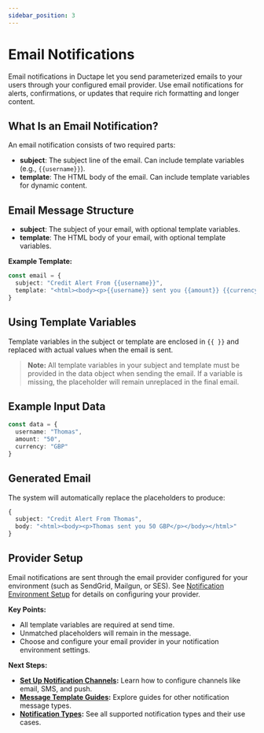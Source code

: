 ```yaml
---
sidebar_position: 3
---
```


# Email Notifications

Email notifications in Ductape let you send parameterized emails to your users through your configured email provider. Use email notifications for alerts, confirmations, or updates that require rich formatting and longer content.

## What Is an Email Notification?
An email notification consists of two required parts:
- **subject**: The subject line of the email. Can include template variables (e.g., `{{username}}`).
- **template**: The HTML body of the email. Can include template variables for dynamic content.

## Email Message Structure
- **subject**: The subject of your email, with optional template variables.
- **template**: The HTML body of your email, with optional template variables.

**Example Template:**
```typescript
const email = {
  subject: "Credit Alert From {{username}}",
  template: "<html><body><p>{{username}} sent you {{amount}} {{currency}}</p></body></html>"
}
```

## Using Template Variables
Template variables in the subject or template are enclosed in `{{ }}` and replaced with actual values when the email is sent.

> **Note:** All template variables in your subject and template must be provided in the data object when sending the email. If a variable is missing, the placeholder will remain unreplaced in the final email.

## Example Input Data
```typescript
const data = {
  username: "Thomas",
  amount: "50",
  currency: "GBP"
}
```

## Generated Email
The system will automatically replace the placeholders to produce:

```typescript
{
  subject: "Credit Alert From Thomas",
  body: "<html><body><p>Thomas sent you 50 GBP</p></body></html>"
}
```

## Provider Setup
Email notifications are sent through the email provider configured for your environment (such as SendGrid, Mailgun, or SES). See [Notification Environment Setup](../setting-up#email-notifications) for details on configuring your provider.

**Key Points:**
- All template variables are required at send time.
- Unmatched placeholders will remain in the message.
- Choose and configure your email provider in your notification environment settings.

**Next Steps:**
- **[Set Up Notification Channels](../setting-up.md):** Learn how to configure channels like email, SMS, and push.
- **[Message Template Guides](./):** Explore guides for other notification message types.
- **[Notification Types](../notifications.md):** See all supported notification types and their use cases.
